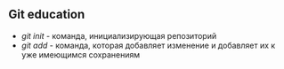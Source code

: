 ## Git education
* *git init* - команда, инициализирующая репозиторий
* *git add* - команда, которая добавляет изменение и добавляет их к уже имеющимся сохранениям
